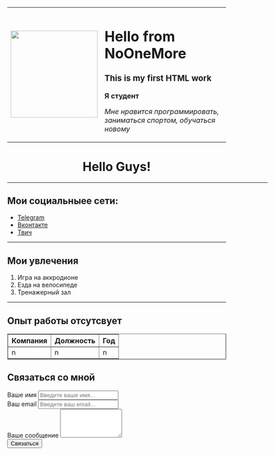 <html>
  <head>
    <title>first work</title>
    <meta charset="UTF-8">
  </head> 
 <body>
   
<table cellspacing="10">
  <tr>
    <td>
      <img  align="center" src="https://avatars.dzeninfra.ru/get-zen_doc/1528313/pub_5a771e20a867311bced41f70_5e30322af1e39f246476bc3b/scale_1200" width="200">
    </td>
    <td>
      <h1> Hello from NoOneMore</h1>
      <h3> This is my first HTML work</h3>
<p><strong>Я студент</strong></p>
      <p><i>Мне нравится программировать, заниматься спортом, обучаться новому</i></p>
    </td>
  </tr>
</table>
   
   <h1 align=center>Hello Guys!</h1>
<hr color=gray size="5" noshade width=600>
<!-- <h2><br> to hide this use ctrl+/ </h2> -->
<h2>Мои социальныее сети:</h2>
<ul>
  <li><a href="https://t.me/No1One1More" target="_blank">Telegram</a></li>
  <li><a href="https://vk.com/1no_one_more1" target="_blank">Вконтакте</a></li>
  <li><a href="https://www.twitch.tv/1no_one_more1" target="_blank">Твич</a></li>
  </ul>
   <hr>
<h2>Мои увлечения</h2>
<ol>
  <li>Игра на аккродионе</li>
  <Li>Езда на велосипеде</Li>
  <li>Тренажерный зал</li>
</ol>
   <hr>
<h2>Опыт работы отсутсвует</h2>
 <table border="1"> 
  <tr>
   <th>Компания</th>
   <th>Должность</th>
   <th>Год</th>
  </tr>
   <tr>
     <td>n</td>
     <td>n</td>
     <td>n</td>
   </tr>
   </table>
   <h2>Связаться со мной</h2>
   <form action="/">
     <label for="name">Ваше имя</label>
     <input type="text" id="name" placeholder="Введите ваше имя...">
     <br>
     <label for="email">Ваш email</label>
     <input type="text" id="email" placeholder="Введите ваш email...">
     <br>
      <label for="text">Ваше сообщение</label>
     <textarea id="text" rows="4" cols="15"></textarea>
     <br>
     <input type="submit" value="Связаться">
   </form>
 </body>
</html>
